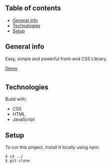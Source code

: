 ## Table of contents

- [General info](#general-info)
- [Technologies](#technologies)
- [Setup](#setup)

## General info

Easy, simple and powerful front-end CSS Library.

[Demo](https://qaiswardag.github.io/css-library/)

#

## Technologies

Build with:

- CSS
- HTML
- JavaScript

## Setup

To run this project, install it locally using npm:

```
$ cd ../
$ git clone
```
